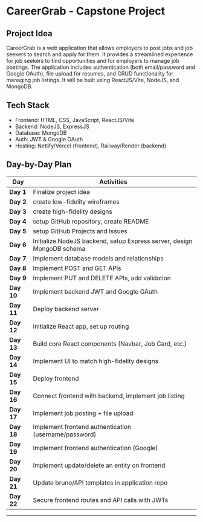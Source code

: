 # CareerGrab - Capstone Project

## Project Idea
CareerGrab is a web application that allows employers to post jobs and job seekers to search and apply for them. It provides a streamlined experience for job seekers to find opportunities and for employers to manage job postings. The application includes authentication (both email/password and Google OAuth), file upload for resumes, and CRUD functionality for managing job listings. It will be built using ReactJS/Vite, NodeJS, and MongoDB.

## Tech Stack
- Frontend: HTML, CSS, JavaScript, ReactJS/Vite
- Backend: NodeJS, ExpressJS
- Database: MongoDB
- Auth: JWT & Google OAuth
- Hosting: Netlify/Vercel (frontend), Railway/Render (backend)

## Day-by-Day Plan

| Day | Activities |
|-----|------------|
| **Day 1** | Finalize project idea |
| **Day 2** | create low-fidelity wireframes |
| **Day 3** | create high-fidelity designs |
| **Day 4** | setup GitHub repository, create README |
| **Day 5** | setup GitHub Projects and Issues |
| **Day 6** | Initialize NodeJS backend, setup Express server, design MongoDB schema |
| **Day 7** | Implement database models and relationships |
| **Day 8** | Implement POST and GET APIs |
| **Day 9** | Implement PUT and DELETE APIs, add validation |
| **Day 10** | Implement backend JWT and Google OAuth |
| **Day 11** | Deploy backend server |
| **Day 12** | Initialize React app, set up routing |
| **Day 13** | Build core React components (Navbar, Job Card, etc.) |
| **Day 14** | Implement UI to match high-fidelity designs |
| **Day 15** | Deploy frontend |
| **Day 16** | Connect frontend with backend, implement job listing |
| **Day 17** | Implement job posting + file upload |
| **Day 18** | Implement frontend authentication (username/password) |
| **Day 19** | Implement frontend authentication (Google) |
| **Day 20** | Implement update/delete an entity on frontend |
| **Day 21** | Update bruno/API templates in application repo |
| **Day 22** | Secure frontend routes and API calls with JWTs |

---